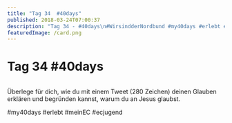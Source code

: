 ```yaml
---
title: "Tag 34  #40days"
published: 2018-03-24T07:00:37
description: "Tag 34 - #40days\n#WirsindderNordbund #my40days #erlebt #meinEC #ecjugend"
featuredImage: /card.png
---
```


# Tag 34  #40days

<img loading="lazy" src="/old/40DAYS_03-24_OUT-tag-34.jpg" alt>

Überlege für dich, wie du mit einem Tweet (280 Zeichen) deinen Glauben erklären und begründen kannst, warum du an Jesus glaubst.

#my40days #erlebt #meinEC #ecjugend